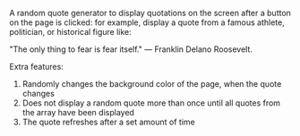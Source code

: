 A random quote generator to display quotations on the screen after a button on the page is clicked: for example, display a quote from a famous athlete, politician, or historical figure like:

"The only thing to fear is fear itself." — Franklin Delano Roosevelt.

Extra features:

1. Randomly changes the background color of the page, when the quote changes
2. Does not display a random quote more than once until all quotes from the array have been displayed
3. The quote refreshes after a set amount of time
